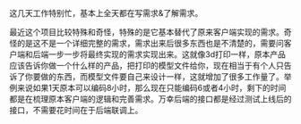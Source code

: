 这几天工作特别忙，基本上全天都在写需求&了解需求。

最近这个项目比较特殊和奇怪，特殊的是它基本替代了原来客户端实现的需求。奇怪的是这不是一个详细完整的需求，需求出来后很多东西也是不清楚的，需要问客户端和后端一步一步将最终实现的需求实现出来。这就像3d打印一样，原本产品应该告诉你做一个什么样的产品，把打印的模型文件给你，现在相当于有个人只告诉了你要做的东西，而模型文件要自己来设计一样，这就增加了很多工作量了。举例来说如果1天原本可以编码8小时，那么现在只能编码6或者4小时，剩下的时间都是在梳理原本客户端的逻辑和完善需求。万幸后端的接口都是经过测试上线后的接口，不需要花时间在于后端联调上。
